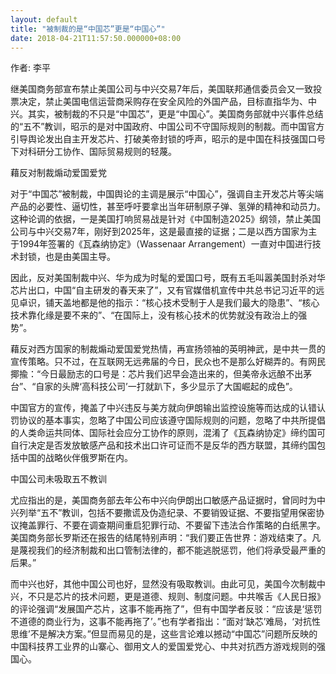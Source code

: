 ```yaml
---
layout: default
title: "被制裁的是“中国芯”更是“中国心”"
date: 2018-04-21T11:57:50.000000+08:00
---
```


作者: 李平

继美国商务部宣布禁止美国公司与中兴交易7年后，美国联邦通信委员会又一致投票决定，禁止美国电信运营商采购存在安全风险的外国产品，目标直指华为、中兴。其实，被制裁的不只是“中国芯”，更是“中国心”。美国商务部就中兴事件总结的“五不”教训，昭示的是对中国政府、中国公司不守国际规则的制裁。而中国官方引导舆论发出自主开发芯片、打破美帝封锁的呼声，昭示的是中国在科技强国口号下对科研分工协作、国际贸易规则的轻蔑。

藉反对制裁煽动爱国爱党

对于“中国芯”被制裁，中国舆论的主调是展示“中国心”，强调自主开发芯片等尖端产品的必要性、逼切性，甚至呼吁要拿出当年研制原子弹、氢弹的精神和动员力。这种论调的依据，一是美国打响贸易战是针对《中国制造2025》纲领，禁止美国公司与中兴交易7年，刚好到2025年，这是最直接的证据；二是以西方国家为主于1994年签署的《瓦森纳协定》（Wassenaar Arrangement）一直对中国进行技术封锁，也是由美国主导。

因此，反对美国制裁中兴、华为成为时髦的爱国口号，既有五毛叫嚣美国封杀对华芯片出口，中国“自主研发的春天来了”，又有官媒借机宣传中共总书记习近平的远见卓识，铺天盖地都是他的指示：“核心技术受制于人是我们最大的隐患”、“核心技术靠化缘是要不来的”、“在国际上，没有核心技术的优势就没有政治上的强势”。

藉反对西方国家的制裁煽动爱国爱党热情，再宣扬领袖的英明神武，是中共一贯的宣传策略。只不过，在互联网无远弗届的今日，民众也不是那么好糊弄的。有网民揶揄：“今日最励志的口号是：芯片我们迟早会造出来的，但美帝永远酿不出茅台”、“自家的头牌‘高科技公司’一打就趴下，多少显示了大国崛起的成色”。

中国官方的宣传，掩盖了中兴违反与美方就向伊朗输出监控设施等而达成的认错认罚协议的基本事实，忽略了中国公司应该遵守国际规则的问题，忽略了中共所提倡的人类命运共同体、国际社会应分工协作的原则，混淆了《瓦森纳协定》缔约国可自行决定是否发放敏感产品和技术出口许可证而不是反华的西方联盟，其缔约国包括中国的战略伙伴俄罗斯在内。

中国公司未吸取五不教训

尤应指出的是，美国商务部去年公布中兴向伊朗出口敏感产品证据时，曾同时为中兴列举“五不”教训，包括不要撒谎及伪造纪录、不要销毁证据、不要指望用保密协议掩盖罪行、不要在调查期间重启犯罪行动、不要留下违法合作策略的白纸黑字。美国商务部长罗斯还在报告的结尾特别声明：“我们要正告世界：游戏结束了。凡是蔑视我们的经济制裁和出口管制法律的，都不能逃脱惩罚，他们将承受最严重的后果。”

而中兴也好，其他中国公司也好，显然没有吸取教训。由此可见，美国今次制裁中兴，不只是芯片的技术问题，更是道德、规则、制度问题。中共喉舌《人民日报》的评论强调“发展国产芯片，这事不能再拖了”，但有中国学者反驳：“应该是‘惩罚不道德的商业行为，这事不能再拖了’。”也有学者指出：“面对‘缺芯’难局，‘对抗性思维’不是解决方案。”但显而易见的是，这些言论难以撼动“中国芯”问题所反映的中国科技界工业界的山寨心、御用文人的爱国爱党心、中共对抗西方游戏规则的强国心。

